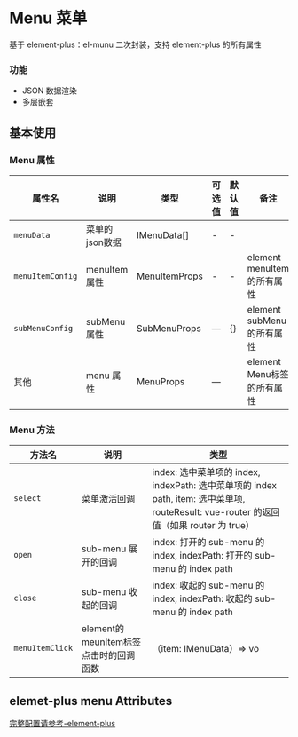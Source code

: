 # Menu 菜单

基于 element-plus：el-munu 二次封装，支持 element-plus 的所有属性

### 功能

- JSON 数据渲染
- 多层嵌套

## 基本使用

<demo src="./basic.vue"></demo>

### Menu 属性

| 属性名     | 说明     | 类型   | 可选值       | 默认值 | 备注                                   |
| ---------- | -------- | ------ | ------------ | ------ | -------------------------------------- |
| `menuData` | 菜单的json数据 | IMenuData[] | -            | -      |                               |
| `menuItemConfig`     | menuItem 属性  | MenuItemProps | - | -      | element menuItem的所有属性 |
| `subMenuConfig`  | subMenu 属性   | SubMenuProps | —            | {}     | element subMenu的所有属性                               |
| 其他    | menu 属性 | MenuProps | —            |    |   element Menu标签的所有属性                                 |


### Menu 方法

| 方法名              | 说明             | 类型           |
| ------------------- | ---------------- | -------------- |
| `select` | 菜单激活回调 | index: 选中菜单项的 index, indexPath: 选中菜单项的 index path, item: 选中菜单项, routeResult: vue-router 的返回值（如果 router 为 true）
| `open` | sub-menu 展开的回调 | index: 打开的 sub-menu 的 index, indexPath: 打开的 sub-menu 的 index path
| `close` | sub-menu 收起的回调 | index: 收起的 sub-menu 的 index, indexPath: 收起的 sub-menu 的 index path
| `menuItemClick` | element的meunItem标签点击时的回调函数 | （item: IMenuData）=> vo

## elemet-plus menu Attributes

[完整配置请参考-element-plus](https://element-plus.org/zh-CN/component/menu.html)